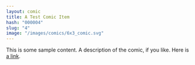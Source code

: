 ```yaml
---
layout: comic
title: A Test Comic Item
hash: "000004"
slug: "4"
image: "/images/comics/6x3_comic.svg"
---
```


This is some sample content. A description of the comic, if you like. Here is [a link](https://example.com/).
